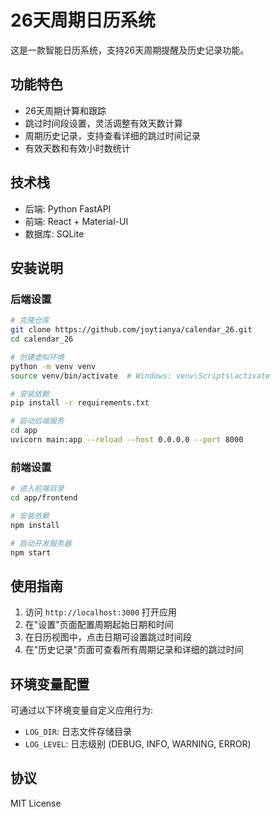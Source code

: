 # 26天周期日历系统

这是一款智能日历系统，支持26天周期提醒及历史记录功能。

## 功能特色

- 26天周期计算和跟踪
- 跳过时间段设置，灵活调整有效天数计算
- 周期历史记录，支持查看详细的跳过时间记录
- 有效天数和有效小时数统计

## 技术栈

- 后端: Python FastAPI
- 前端: React + Material-UI
- 数据库: SQLite

## 安装说明

### 后端设置

```bash
# 克隆仓库
git clone https://github.com/joytianya/calendar_26.git
cd calendar_26

# 创建虚拟环境
python -m venv venv
source venv/bin/activate  # Windows: venv\Scripts\activate

# 安装依赖
pip install -r requirements.txt

# 启动后端服务
cd app
uvicorn main:app --reload --host 0.0.0.0 --port 8000
```

### 前端设置

```bash
# 进入前端目录
cd app/frontend

# 安装依赖
npm install

# 启动开发服务器
npm start
```

## 使用指南

1. 访问 `http://localhost:3000` 打开应用
2. 在"设置"页面配置周期起始日期和时间
3. 在日历视图中，点击日期可设置跳过时间段
4. 在"历史记录"页面可查看所有周期记录和详细的跳过时间

## 环境变量配置

可通过以下环境变量自定义应用行为:

- `LOG_DIR`: 日志文件存储目录
- `LOG_LEVEL`: 日志级别 (DEBUG, INFO, WARNING, ERROR)

## 协议

MIT License 